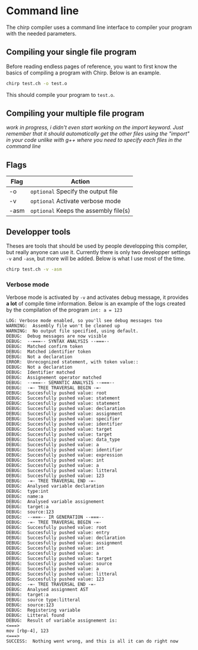 # Command line

The chirp compiler uses a command line interface to compiler your program with the needed parameters.

## Compiling your single file program

Before reading endless pages of reference, you want to first know the basics of compiling a program with Chirp. Below is an example.

```bash
chirp test.ch -o test.o
```

This should compile your program to ``test.o``.

## Compiling your multiple file program

*work in progress, i didn't even start working on the import keyword. Just remember that it should automatically get the other files using the "import" in your code unlike with g++ where you need to specify each files in the command line*

## Flags

| Flag | Action |
| --- | --- |
| -o | ``optional`` Specify the output file |
| -v | ``optional`` Activate verbose mode |
| -asm | ``optional`` Keeps the assembly file(s) |

## Developper tools

Theses are tools that should be used by people developping this compiler, but really anyone can use it. Currently there is only two developper settings ``-v`` and ``-asm``, but more will be added. Below is what I use most of the time.

```bash
chirp test.ch -v -asm
```

### Verbose mode

Verbose mode is activated by ``-v`` and activates debug message, it provides **a lot** of compile time information.  Below is an example of the logs created by the compilation of the program ``int: a = 123``

```
LOG: Verbose mode enabled, so you'll see debug messages too
WARNING:  Assembly file won't be cleaned up
WARNING:  No output file specified, using default.
DEBUG:  Debug messages are now visible
DEBUG:  --===-- SYNTAX ANALYSIS --===--
DEBUG:  Matched confirm token
DEBUG:  Matched identifier token
DEBUG:  Not a declaration
ERROR:  Unrecognized statement, with token value::
DEBUG:  Not a declaration
DEBUG:  Identifier matched
DEBUG:  Assignement operator matched
DEBUG:  --===-- SEMANTIC ANALYSIS --===--
DEBUG:  -=- TREE TRAVERSAL BEGIN -=-
DEBUG:  Succesfully pushed value: root
DEBUG:  Succesfully pushed value: statement
DEBUG:  Succesfully pushed value: statement
DEBUG:  Succesfully pushed value: declaration
DEBUG:  Succesfully pushed value: assignment
DEBUG:  Succesfully pushed value: specifier
DEBUG:  Succesfully pushed value: identifier
DEBUG:  Succesfully pushed value: target
DEBUG:  Succesfully pushed value: target
DEBUG:  Succesfully pushed value: data_type
DEBUG:  Succesfully pushed value: a
DEBUG:  Succesfully pushed value: identifier
DEBUG:  Succesfully pushed value: expression
DEBUG:  Succesfully pushed value: int
DEBUG:  Succesfully pushed value: a
DEBUG:  Succesfully pushed value: litteral
DEBUG:  Succesfully pushed value: 123
DEBUG:  -=- TREE TRAVERSAL END -=-
DEBUG:  Analysed variable declaration
DEBUG:  type:int
DEBUG:  name:a
DEBUG:  Analysed variable assignement
DEBUG:  target:a
DEBUG:  source:123
DEBUG:  --===-- IR GENERATION --===--
DEBUG:  -=- TREE TRAVERSAL BEGIN -=-
DEBUG:  Succesfully pushed value: root
DEBUG:  Succesfully pushed value: entry
DEBUG:  Succesfully pushed value: declaration
DEBUG:  Succesfully pushed value: assignment
DEBUG:  Succesfully pushed value: int
DEBUG:  Succesfully pushed value: a
DEBUG:  Succesfully pushed value: target
DEBUG:  Succesfully pushed value: source
DEBUG:  Succesfully pushed value: a
DEBUG:  Succesfully pushed value: litteral
DEBUG:  Succesfully pushed value: 123
DEBUG:  -=- TREE TRAVERSAL END -=-
DEBUG:  Analysed assignment AST
DEBUG:  target:a
DEBUG:  source type:litteral
DEBUG:  source:123
DEBUG:  Registering variable
DEBUG:  Litteral found
DEBUG:  Result of variable assignement is:
<===> 
mov [rbp-4], 123
<===>
SUCCESS:  Nothing went wrong, and this is all it can do right now

```